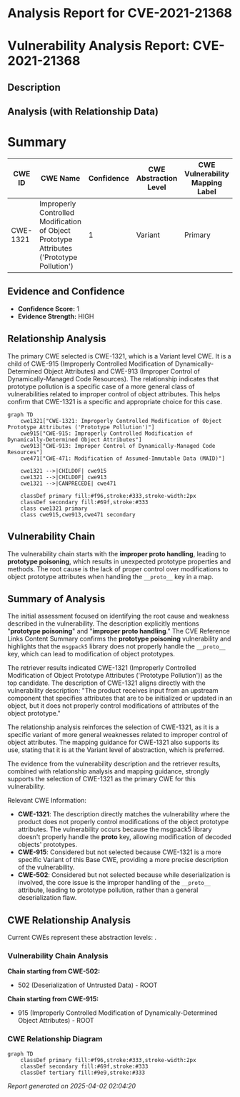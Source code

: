 # Analysis Report for CVE-2021-21368

# Vulnerability Analysis Report: CVE-2021-21368

## Description



## Analysis (with Relationship Data)

# Summary
| CWE ID  | CWE Name       | Confidence | CWE Abstraction Level | CWE Vulnerability Mapping Label | CWE-Vulnerability Mapping Notes |
|-----------------|-----------------------------------------------------------------------------------------|--------------------|-------------------------|-----------------------------------|---------------------------------------------------------------------------------|
| CWE-1321 | Improperly Controlled Modification of Object Prototype Attributes ('Prototype Pollution') | 1 | Variant | Primary | Allowed |

## Evidence and Confidence

*   **Confidence Score:** 1
*   **Evidence Strength:** HIGH

## Relationship Analysis
The primary CWE selected is CWE-1321, which is a Variant level CWE. It is a child of CWE-915 (Improperly Controlled Modification of Dynamically-Determined Object Attributes) and CWE-913 (Improper Control of Dynamically-Managed Code Resources). The relationship indicates that prototype pollution is a specific case of a more general class of vulnerabilities related to improper control of object attributes. This helps confirm that CWE-1321 is a specific and appropriate choice for this case.

```mermaid
graph TD
    cwe1321["CWE-1321: Improperly Controlled Modification of Object Prototype Attributes ('Prototype Pollution')"]
    cwe915["CWE-915: Improperly Controlled Modification of Dynamically-Determined Object Attributes"]
    cwe913["CWE-913: Improper Control of Dynamically-Managed Code Resources"]
    cwe471["CWE-471: Modification of Assumed-Immutable Data (MAID)"]

    cwe1321 -->|CHILDOF| cwe915
    cwe1321 -->|CHILDOF| cwe913
    cwe1321 -->|CANPRECEDE| cwe471

    classDef primary fill:#f96,stroke:#333,stroke-width:2px
    classDef secondary fill:#69f,stroke:#333
    class cwe1321 primary
    class cwe915,cwe913,cwe471 secondary
```

## Vulnerability Chain
The vulnerability chain starts with the **improper __proto__ handling**, leading to **prototype poisoning**, which results in unexpected prototype properties and methods. The root cause is the lack of proper control over modifications to object prototype attributes when handling the `__proto__` key in a map.

## Summary of Analysis
The initial assessment focused on identifying the root cause and weakness described in the vulnerability. The description explicitly mentions "**prototype poisoning**" and "**improper __proto__ handling**." The CVE Reference Links Content Summary confirms the **prototype poisoning** vulnerability and highlights that the `msgpack5` library does not properly handle the `__proto__` key, which can lead to modification of object prototypes.

The retriever results indicated CWE-1321 (Improperly Controlled Modification of Object Prototype Attributes ('Prototype Pollution')) as the top candidate. The description of CWE-1321 aligns directly with the vulnerability description: "The product receives input from an upstream component that specifies attributes that are to be initialized or updated in an object, but it does not properly control modifications of attributes of the object prototype."

The relationship analysis reinforces the selection of CWE-1321, as it is a specific variant of more general weaknesses related to improper control of object attributes. The mapping guidance for CWE-1321 also supports its use, stating that it is at the Variant level of abstraction, which is preferred.

The evidence from the vulnerability description and the retriever results, combined with relationship analysis and mapping guidance, strongly supports the selection of CWE-1321 as the primary CWE for this vulnerability.

Relevant CWE Information:
- **CWE-1321**: The description directly matches the vulnerability where the product does not properly control modifications of the object prototype attributes. The vulnerability occurs because the msgpack5 library doesn't properly handle the __proto__ key, allowing modification of decoded objects' prototypes.
- **CWE-915**: Considered but not selected because CWE-1321 is a more specific Variant of this Base CWE, providing a more precise description of the vulnerability.
- **CWE-502**: Considered but not selected because while deserialization is involved, the core issue is the improper handling of the `__proto__` attribute, leading to prototype pollution, rather than a general deserialization flaw.


## CWE Relationship Analysis

Current CWEs represent these abstraction levels: .


### Vulnerability Chain Analysis

**Chain starting from CWE-502:**
- 502 (Deserialization of Untrusted Data) - ROOT


**Chain starting from CWE-915:**
- 915 (Improperly Controlled Modification of Dynamically-Determined Object Attributes) - ROOT



### CWE Relationship Diagram

```mermaid
graph TD
    classDef primary fill:#f96,stroke:#333,stroke-width:2px
    classDef secondary fill:#69f,stroke:#333
    classDef tertiary fill:#9e9,stroke:#333
```



*Report generated on 2025-04-02 02:04:20*

